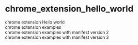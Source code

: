 # chrome_extension_hello_world
chrome extension Hello world \
chrome extension examples \
chrome extension examples with manifest version 2 \
chrome extension examples with manifest version 3
